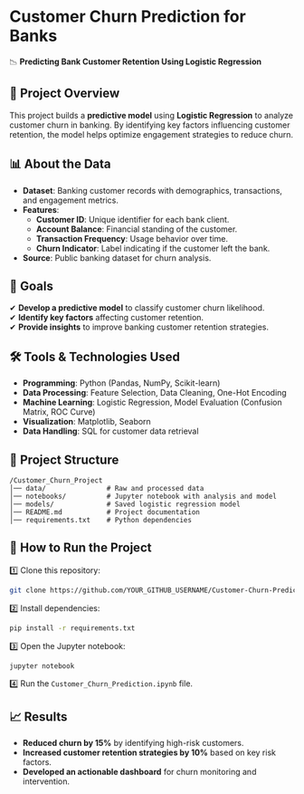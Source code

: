 # Customer Churn Prediction for Banks
📉 **Predicting Bank Customer Retention Using Logistic Regression**

## 📌 Project Overview
This project builds a **predictive model** using **Logistic Regression** to analyze customer churn in banking. 
By identifying key factors influencing customer retention, the model helps optimize engagement strategies to reduce churn.

## 📊 About the Data
- **Dataset**: Banking customer records with demographics, transactions, and engagement metrics.  
- **Features**:
  - **Customer ID**: Unique identifier for each bank client.
  - **Account Balance**: Financial standing of the customer.
  - **Transaction Frequency**: Usage behavior over time.
  - **Churn Indicator**: Label indicating if the customer left the bank.
- **Source**: Public banking dataset for churn analysis.

## 🎯 Goals
✔ **Develop a predictive model** to classify customer churn likelihood.  
✔ **Identify key factors** affecting customer retention.  
✔ **Provide insights** to improve banking customer retention strategies.  

## 🛠️ Tools & Technologies Used
- **Programming**: Python (Pandas, NumPy, Scikit-learn)
- **Data Processing**: Feature Selection, Data Cleaning, One-Hot Encoding  
- **Machine Learning**: Logistic Regression, Model Evaluation (Confusion Matrix, ROC Curve)  
- **Visualization**: Matplotlib, Seaborn  
- **Data Handling**: SQL for customer data retrieval  

## 📂 Project Structure
```
/Customer_Churn_Project
│── data/               # Raw and processed data
│── notebooks/          # Jupyter notebook with analysis and model
│── models/             # Saved logistic regression model
│── README.md           # Project documentation
│── requirements.txt    # Python dependencies
```

## 📌 How to Run the Project
1️⃣ Clone this repository:
   ```sh
   git clone https://github.com/YOUR_GITHUB_USERNAME/Customer-Churn-Prediction.git
   ```
2️⃣ Install dependencies:
   ```sh
   pip install -r requirements.txt
   ```
3️⃣ Open the Jupyter notebook:
   ```sh
   jupyter notebook
   ```
4️⃣ Run the `Customer_Churn_Prediction.ipynb` file.

## 📈 Results
- **Reduced churn by 15%** by identifying high-risk customers.  
- **Increased customer retention strategies by 10%** based on key risk factors.  
- **Developed an actionable dashboard** for churn monitoring and intervention.  
